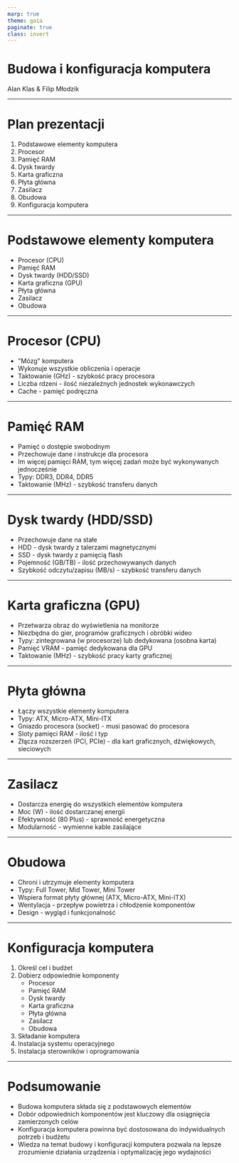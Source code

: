 ```yaml
---
marp: true
theme: gaia
paginate: true
class: invert
---
```


# Budowa i konfiguracja komputera
Alan Klas & Filip Młodzik

---

# Plan prezentacji

1. Podstawowe elementy komputera
2. Procesor
3. Pamięć RAM
4. Dysk twardy
5. Karta graficzna
6. Płyta główna
7. Zasilacz
8. Obudowa
9. Konfiguracja komputera

---

# Podstawowe elementy komputera

- Procesor (CPU)
- Pamięć RAM
- Dysk twardy (HDD/SSD)
- Karta graficzna (GPU)
- Płyta główna
- Zasilacz
- Obudowa

---

# Procesor (CPU)

- "Mózg" komputera
- Wykonuje wszystkie obliczenia i operacje
- Taktowanie (GHz) - szybkość pracy procesora
- Liczba rdzeni - ilość niezależnych jednostek wykonawczych
- Cache - pamięć podręczna

---

# Pamięć RAM

- Pamięć o dostępie swobodnym
- Przechowuje dane i instrukcje dla procesora
- Im więcej pamięci RAM, tym więcej zadań może być wykonywanych jednocześnie
- Typy: DDR3, DDR4, DDR5
- Taktowanie (MHz) - szybkość transferu danych

---

# Dysk twardy (HDD/SSD)

- Przechowuje dane na stałe
- HDD - dysk twardy z talerzami magnetycznymi
- SSD - dysk twardy z pamięcią flash
- Pojemność (GB/TB) - ilość przechowywanych danych
- Szybkość odczytu/zapisu (MB/s) - szybkość transferu danych

---

# Karta graficzna (GPU)

- Przetwarza obraz do wyświetlenia na monitorze
- Niezbędna do gier, programów graficznych i obróbki wideo
- Typy: zintegrowana (w procesorze) lub dedykowana (osobna karta)
- Pamięć VRAM - pamięć dedykowana dla GPU
- Taktowanie (MHz) - szybkość pracy karty graficznej

---

# Płyta główna

- Łączy wszystkie elementy komputera
- Typy: ATX, Micro-ATX, Mini-ITX
- Gniazdo procesora (socket) - musi pasować do procesora
- Sloty pamięci RAM - ilość i typ
- Złącza rozszerzeń (PCI, PCIe) - dla kart graficznych, dźwiękowych, sieciowych

---

# Zasilacz

- Dostarcza energię do wszystkich elementów komputera
- Moc (W) - ilość dostarczanej energii
- Efektywność (80 Plus) - sprawność energetyczna
- Modularność - wymienne kable zasilające

---

# Obudowa

- Chroni i utrzymuje elementy komputera
- Typy: Full Tower, Mid Tower, Mini Tower
- Wspiera format płyty głównej (ATX, Micro-ATX, Mini-ITX)
- Wentylacja - przepływ powietrza i chłodzenie komponentów
- Design - wygląd i funkcjonalność

---

# Konfiguracja komputera
<style scoped>
  section { font-size: 1.5em; }
</style>
1. Określ cel i budżet
2. Dobierz odpowiednie komponenty
   - Procesor
   - Pamięć RAM
   - Dysk twardy
   - Karta graficzna
   - Płyta główna
   - Zasilacz
   - Obudowa
3. Składanie komputera
4. Instalacja systemu operacyjnego
5. Instalacja sterowników i oprogramowania

---

# Podsumowanie

- Budowa komputera składa się z podstawowych elementów
- Dobór odpowiednich komponentów jest kluczowy dla osiągnięcia zamierzonych celów
- Konfiguracja komputera powinna być dostosowana do indywidualnych potrzeb i budżetu
- Wiedza na temat budowy i konfiguracji komputera pozwala na lepsze zrozumienie działania urządzenia i optymalizację jego wydajności

